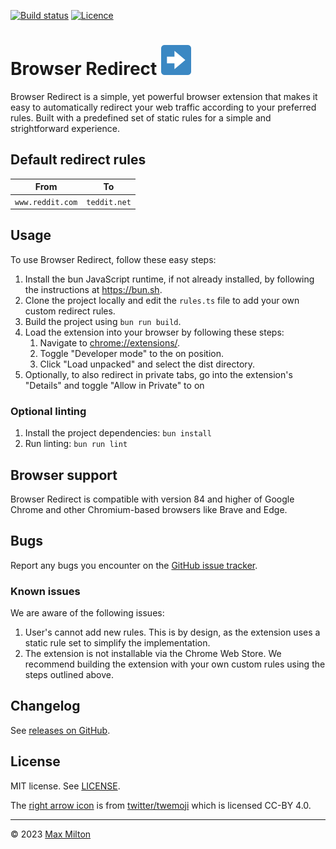 [![Build status](https://img.shields.io/github/actions/workflow/status/maxmilton/browser-redirect/ci.yml?branch=master)](https://github.com/maxmilton/browser-redirect/actions)
[![Licence](https://img.shields.io/github/license/maxmilton/browser-redirect.svg)](https://github.com/maxmilton/browser-redirect/blob/master/LICENSE)

# Browser Redirect ![](./static/icon48.png)

Browser Redirect is a simple, yet powerful browser extension that makes it easy to automatically redirect your web traffic according to your preferred rules. Built with a predefined set of static rules for a simple and strightforward experience.

## Default redirect rules

| From             | To           |
| ---------------- | ------------ |
| `www.reddit.com` | `teddit.net` |

## Usage

To use Browser Redirect, follow these easy steps:

1. Install the bun JavaScript runtime, if not already installed, by following the instructions at <https://bun.sh>.
1. Clone the project locally and edit the `rules.ts` file to add your own custom redirect rules.
1. Build the project using `bun run build`.
1. Load the extension into your browser by following these steps:
   1. Navigate to <chrome://extensions/>.
   1. Toggle "Developer mode" to the on position.
   1. Click "Load unpacked" and select the dist directory.
1. Optionally, to also redirect in private tabs, go into the extension's "Details" and toggle "Allow in Private" to on

### Optional linting

1. Install the project dependencies: `bun install`
1. Run linting: `bun run lint`

## Browser support

Browser Redirect is compatible with version 84 and higher of Google Chrome and other Chromium-based browsers like Brave and Edge.

## Bugs

Report any bugs you encounter on the [GitHub issue tracker](https://github.com/maxmilton/browser-redirect/issues).

### Known issues

We are aware of the following issues:

1. User's cannot add new rules. This is by design, as the extension uses a static rule set to simplify the implementation.
1. The extension is not installable via the Chrome Web Store. We recommend building the extension with your own custom rules using the steps outlined above.

## Changelog

See [releases on GitHub](https://github.com/maxmilton/browser-redirect/releases).

## License

MIT license. See [LICENSE](https://github.com/maxmilton/browser-redirect/blob/master/LICENSE).

The [right arrow icon](https://github.com/twitter/twemoji/blob/master/assets/svg/27a1.svg) is from [twitter/twemoji](https://github.com/twitter/twemoji) which is licensed CC-BY 4.0.

---

© 2023 [Max Milton](https://maxmilton.com)
